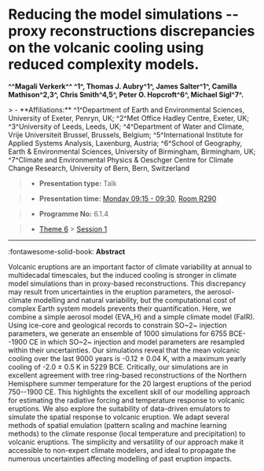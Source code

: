 # Reducing the model simulations -- proxy reconstructions discrepancies on the volcanic cooling using reduced complexity models.

**^^Magali Verkerk^^ ^1^, Thomas J. Aubry^1^, James Salter^1^, Camilla Mathison^2,3^, Chris Smith^4,5^, Peter O. Hopcroft^6^, Michael Sigl^7^.**

<!-- more -->> - **Affiliations:** ^1^Department of Earth and Environmental Sciences, University of Exeter, Penryn, UK; ^2^Met Office Hadley Centre, Exeter, UK; ^3^University of Leeds, Leeds, UK; ^4^Department of Water and Climate, Vrije Universiteit Brussel, Brussels, Belgium; ^5^International Institute for Applied Systems Analysis, Laxenburg, Austria; ^6^School of Geography, Earth & Environmental Sciences, University of Birmingham, Birmingham, UK; ^7^Climate and Environmental Physics & Oeschger Centre for Climate Change Research, University of Bern, Bern, Switzerland

> - **Presentation type:** Talk

> - **Presentation time:** [Monday 09:15 - 09:30](../sessions_comparison.md#__tabbed_1_4), [Room R290](../maps_venue.md#__tabbed_1_1)

> - **Programme No:** 6.1.4

> - [Theme 6](../theme6.md) > [Session 1](../sessions/session-6-1.md)

--- 

:fontawesome-solid-book: **Abstract**

Volcanic eruptions are an important factor of climate variability at annual to multidecadal timescales, but the induced cooling is stronger in climate model simulations than in proxy-based reconstructions. This discrepancy may result from uncertainties in the eruption parameters, the aerosol-climate modelling and natural variability, but the computational cost of complex Earth system models prevents their quantification. Here, we combine a simple aerosol model (EVA_H) and a simple climate model (FaIR). Using ice-core and geological records to constrain SO~2~ injection parameters, we generate an ensemble of 1000 simulations for 6755 BCE--1900 CE in which SO~2~ injection and model parameters are resampled within their uncertainties.
Our simulations reveal that the mean volcanic cooling over the last 9000 years is -0.12 ± 0.04 K, with a maximum yearly cooling of -2.0 ± 0.5 K in 5229 BCE. Critically, our simulations are in excellent agreement with tree ring-based reconstructions of the Northern Hemisphere summer temperature for the 20 largest eruptions of the period 750--1900 CE. This highlights the excellent skill of our modelling approach for estimating the radiative forcing and temperature response to volcanic eruptions. We also explore the suitability of data-driven emulators to simulate the spatial response to volcanic eruption. We adapt several methods of spatial emulation (pattern scaling and machine learning methods) to the climate response (local temperature and precipitation) to volcanic eruptions. The simplicity and versatility of our approach make it accessible to non-expert climate modelers, and ideal to propagate the numerous uncertainties affecting modelling of past eruption impacts.


